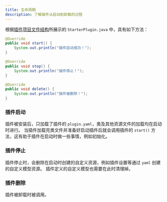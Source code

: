 ```yaml
---
title: 生命周期
description: 了解插件从启动到卸载的过程
---
```


根据[插件项目文件结构](../../basics/structure.md)所展示的 `StarterPlugin.java` 中，具有如下方法：

```java
@Override
public void start() {
    System.out.println("插件启动成功！");
}

@Override
public void stop() {
    System.out.println("插件停止！");
}

@Override
public void delete() {
    System.out.println("插件被删除！");
}
```

### 插件启动

插件被安装后，只加载了插件的 `plugin.yaml`，类及其他资源文件的加载均在启动时进行。
当插件加载完类文件并准备好启动插件后就会调用插件的 `start()` 方法，这有助于插件在启动时做一些事情，例如初始化。

### 插件停止

插件停止时，会删除在启动时创建的自定义资源，例如插件设置等通过 `yaml` 创建的自定义模型资源。
插件定义的自定义模型也需要在此时清理掉。

### 插件删除

插件被卸载时被调用。
